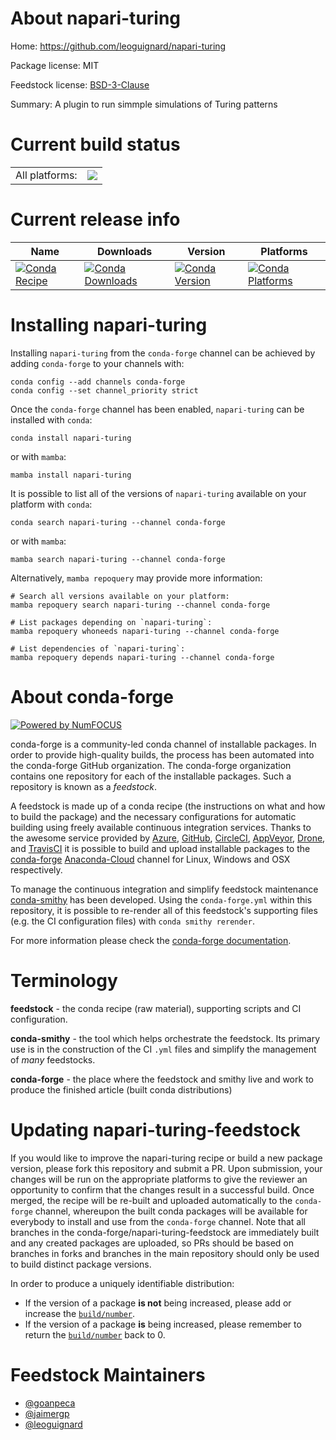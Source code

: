 About napari-turing
===================

Home: https://github.com/leoguignard/napari-turing

Package license: MIT

Feedstock license: [BSD-3-Clause](https://github.com/conda-forge/napari-turing-feedstock/blob/main/LICENSE.txt)

Summary: A plugin to run simmple simulations of Turing patterns

Current build status
====================


<table><tr><td>All platforms:</td>
    <td>
      <a href="https://dev.azure.com/conda-forge/feedstock-builds/_build/latest?definitionId=17085&branchName=main">
        <img src="https://dev.azure.com/conda-forge/feedstock-builds/_apis/build/status/napari-turing-feedstock?branchName=main">
      </a>
    </td>
  </tr>
</table>

Current release info
====================

| Name | Downloads | Version | Platforms |
| --- | --- | --- | --- |
| [![Conda Recipe](https://img.shields.io/badge/recipe-napari--turing-green.svg)](https://anaconda.org/conda-forge/napari-turing) | [![Conda Downloads](https://img.shields.io/conda/dn/conda-forge/napari-turing.svg)](https://anaconda.org/conda-forge/napari-turing) | [![Conda Version](https://img.shields.io/conda/vn/conda-forge/napari-turing.svg)](https://anaconda.org/conda-forge/napari-turing) | [![Conda Platforms](https://img.shields.io/conda/pn/conda-forge/napari-turing.svg)](https://anaconda.org/conda-forge/napari-turing) |

Installing napari-turing
========================

Installing `napari-turing` from the `conda-forge` channel can be achieved by adding `conda-forge` to your channels with:

```
conda config --add channels conda-forge
conda config --set channel_priority strict
```

Once the `conda-forge` channel has been enabled, `napari-turing` can be installed with `conda`:

```
conda install napari-turing
```

or with `mamba`:

```
mamba install napari-turing
```

It is possible to list all of the versions of `napari-turing` available on your platform with `conda`:

```
conda search napari-turing --channel conda-forge
```

or with `mamba`:

```
mamba search napari-turing --channel conda-forge
```

Alternatively, `mamba repoquery` may provide more information:

```
# Search all versions available on your platform:
mamba repoquery search napari-turing --channel conda-forge

# List packages depending on `napari-turing`:
mamba repoquery whoneeds napari-turing --channel conda-forge

# List dependencies of `napari-turing`:
mamba repoquery depends napari-turing --channel conda-forge
```


About conda-forge
=================

[![Powered by
NumFOCUS](https://img.shields.io/badge/powered%20by-NumFOCUS-orange.svg?style=flat&colorA=E1523D&colorB=007D8A)](https://numfocus.org)

conda-forge is a community-led conda channel of installable packages.
In order to provide high-quality builds, the process has been automated into the
conda-forge GitHub organization. The conda-forge organization contains one repository
for each of the installable packages. Such a repository is known as a *feedstock*.

A feedstock is made up of a conda recipe (the instructions on what and how to build
the package) and the necessary configurations for automatic building using freely
available continuous integration services. Thanks to the awesome service provided by
[Azure](https://azure.microsoft.com/en-us/services/devops/), [GitHub](https://github.com/),
[CircleCI](https://circleci.com/), [AppVeyor](https://www.appveyor.com/),
[Drone](https://cloud.drone.io/welcome), and [TravisCI](https://travis-ci.com/)
it is possible to build and upload installable packages to the
[conda-forge](https://anaconda.org/conda-forge) [Anaconda-Cloud](https://anaconda.org/)
channel for Linux, Windows and OSX respectively.

To manage the continuous integration and simplify feedstock maintenance
[conda-smithy](https://github.com/conda-forge/conda-smithy) has been developed.
Using the ``conda-forge.yml`` within this repository, it is possible to re-render all of
this feedstock's supporting files (e.g. the CI configuration files) with ``conda smithy rerender``.

For more information please check the [conda-forge documentation](https://conda-forge.org/docs/).

Terminology
===========

**feedstock** - the conda recipe (raw material), supporting scripts and CI configuration.

**conda-smithy** - the tool which helps orchestrate the feedstock.
                   Its primary use is in the construction of the CI ``.yml`` files
                   and simplify the management of *many* feedstocks.

**conda-forge** - the place where the feedstock and smithy live and work to
                  produce the finished article (built conda distributions)


Updating napari-turing-feedstock
================================

If you would like to improve the napari-turing recipe or build a new
package version, please fork this repository and submit a PR. Upon submission,
your changes will be run on the appropriate platforms to give the reviewer an
opportunity to confirm that the changes result in a successful build. Once
merged, the recipe will be re-built and uploaded automatically to the
`conda-forge` channel, whereupon the built conda packages will be available for
everybody to install and use from the `conda-forge` channel.
Note that all branches in the conda-forge/napari-turing-feedstock are
immediately built and any created packages are uploaded, so PRs should be based
on branches in forks and branches in the main repository should only be used to
build distinct package versions.

In order to produce a uniquely identifiable distribution:
 * If the version of a package **is not** being increased, please add or increase
   the [``build/number``](https://docs.conda.io/projects/conda-build/en/latest/resources/define-metadata.html#build-number-and-string).
 * If the version of a package **is** being increased, please remember to return
   the [``build/number``](https://docs.conda.io/projects/conda-build/en/latest/resources/define-metadata.html#build-number-and-string)
   back to 0.

Feedstock Maintainers
=====================

* [@goanpeca](https://github.com/goanpeca/)
* [@jaimergp](https://github.com/jaimergp/)
* [@leoguignard](https://github.com/leoguignard/)

